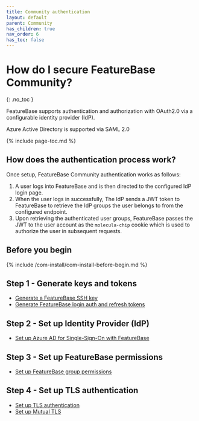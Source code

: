 ```yaml
---
title: Community authentication
layout: default
parent: Community
has_children: true
nav_order: 6
has_toc: false
---
```


# How do I secure FeatureBase Community?
{: .no_toc }

FeatureBase supports authentication and authorization with OAuth2.0 via a configurable identity provider (IdP).

Azure Active Directory is supported via SAML 2.0

{% include page-toc.md %}

## How does the authentication process work?

Once setup, FeatureBase Community authentication works as follows:

1. A user logs into FeatureBase and is then directed to the configured IdP login page.
2. When the user logs in successfully, The IdP sends a JWT token to FeatureBase to retrieve the IdP groups the user belongs to from the configured endpoint.
3. Upon retrieving the authenticated user groups, FeatureBase passes the JWT to the user account as the `molecula-chip` cookie which is used to authorize the user in subsequent requests.

## Before you begin

{% include /com-install/com-install-before-begin.md %}

## Step 1 - Generate keys and tokens

* [Generate a FeatureBase SSH key](/docs/community/com-config-auth/com-config-auth-key)
* [Generate FeatureBase login auth and refresh tokens](/docs/community/com-config-auth/com-config-auth-token)

## Step 2 - Set up Identity Provider (IdP)

* [Set up Azure AD for Single-Sign-On with FeatureBase](/docs/community/com-config-auth/com-config-azure-sso)

## Step 3 - Set up FeatureBase permissions

* [Set up FeatureBase group permissions](/docs/community/com-config-auth/com-config-group-permissions)

## Step 4 - Set up TLS authentication

* [Set up TLS authentication](/docs/community/com-config-auth/com-config-tls-auth)
* [Set up Mutual TLS](/docs/community/com-config-auth/com-config-tls-mutual)

<!--
## Step 5 - Set up audit logs

* [Set up authentication audit logs]()

-->
